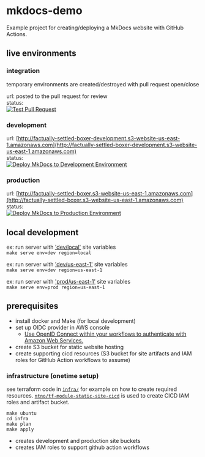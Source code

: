 # mkdocs-demo
Example project for creating/deploying a MkDocs website with GitHub Actions.  

## live environments
### integration
temporary environments are created/destroyed with pull request open/close  

url: posted to the pull request for review  
status:   
   [![Test Pull Request](https://github.com/ntno/mkdocs-demo/actions/workflows/test-pr.yml/badge.svg)](https://github.com/ntno/mkdocs-demo/actions/workflows/test-pr.yml)

### development
url: [http://factually-settled-boxer-development.s3-website-us-east-1.amazonaws.com](http://factually-settled-boxer-development.s3-website-us-east-1.amazonaws.com)  
status:  
   [![Deploy MkDocs to Development Environment](https://github.com/ntno/mkdocs-demo/actions/workflows/dev-deploy.yml/badge.svg?branch=main)](https://github.com/ntno/mkdocs-demo/actions/workflows/dev-deploy.yml)

### production
url: [http://factually-settled-boxer.s3-website-us-east-1.amazonaws.com](http://factually-settled-boxer.s3-website-us-east-1.amazonaws.com)    
status:  
   [![Deploy MkDocs to Production Environment](https://github.com/ntno/mkdocs-demo/actions/workflows/prod-deploy.yml/badge.svg)](https://github.com/ntno/mkdocs-demo/actions/workflows/prod-deploy.yml)

## local development

ex: run server with ['dev/local'](variables.yml#L9-L12) site variables  
`make serve env=dev region=local`

ex: run server with ['dev/us-east-1'](variables.yml#L15-L17) site variables  
`make serve env=dev region=us-east-1`    

ex: run server with ['prod/us-east-1'](variables.yml#L21-L25) site variables  
`make serve env=prod region=us-east-1` 

## prerequisites
- install docker and Make (for local development)
- set up OIDC provider in AWS console
   - [Use OpenID Connect within your workflows to authenticate with Amazon Web Services.](https://docs.github.com/en/actions/deployment/security-hardening-your-deployments/configuring-openid-connect-in-amazon-web-services)  
- create S3 bucket for static website hosting 
- create supporting cicd resources (S3 bucket for site artifacts and IAM roles for GitHub Action workflows to assume)


### infrastructure (onetime setup)

see terraform code in [`infra/`](infra/) for example on how to create required resources.  [`ntno/tf-module-static-site-cicd`](https://github.com/ntno/tf-module-static-site-cicd) is used to create CICD IAM roles and artifact bucket.

```
make ubuntu
cd infra
make plan
make apply
```

- creates development and production site buckets  
- creates IAM roles to support github action workflows
